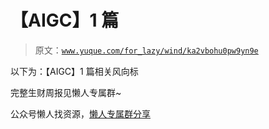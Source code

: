 # 【AIGC】1 篇

> 原文：[`www.yuque.com/for_lazy/wind/ka2vbohu0pw9yn9e`](https://www.yuque.com/for_lazy/wind/ka2vbohu0pw9yn9e)

以下为：【AIGC】1 篇相关风向标

完整生财周报见懒人专属群~

公众号懒人找资源，[懒人专属群分享](https://lazybook.fun/#/blog/group)